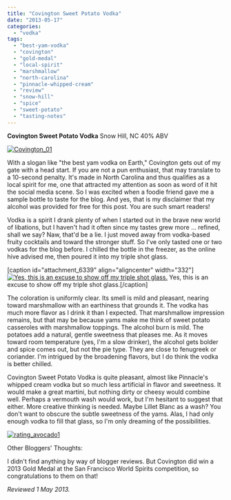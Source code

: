 ```yaml
---
title: "Covington Sweet Potato Vodka"
date: "2013-05-17"
categories: 
  - "vodka"
tags: 
  - "best-yam-vodka"
  - "covington"
  - "gold-medal"
  - "local-spirit"
  - "marshmallow"
  - "north-carolina"
  - "pinnacle-whipped-cream"
  - "review"
  - "snow-hill"
  - "spice"
  - "sweet-potato"
  - "tasting-notes"
---
```


**Covington Sweet Potato Vodka** Snow Hill, NC 40% ABV

[![Covington_01](http://s3.amazonaws.com/thegourmez-wpmedia/2013/05/Covington_01-332x500.jpg)](http://www.thegourmez.com/2013/05/covington-sweet-potato-vodka/covington_01/)

With a slogan like "the best yam vodka on Earth," Covington gets out of my gate with a head start. If you are not a pun enthusiast, that may translate to a 10-second penalty. It's made in North Carolina and thus qualifies as a local spirit for me, one that attracted my attention as soon as word of it hit the social media scene. So I was excited when a foodie friend gave me a sample bottle to taste for the blog. And yes, that is my disclaimer that my alcohol was provided for free for this post. You are such smart readers!

Vodka is a spirit I drank plenty of when I started out in the brave new world of libations, but I haven't had it often since my tastes grew more … refined, shall we say? Naw, that'd be a lie. I just moved away from vodka-based fruity cocktails and toward the stronger stuff. So I've only tasted one or two vodkas for the blog before. I chilled the bottle in the freezer, as the online hive advised me, then poured it into my triple shot glass.

\[caption id="attachment\_6339" align="aligncenter" width="332"\][![Yes, this is an excuse to show off my triple shot glass.](http://s3.amazonaws.com/thegourmez-wpmedia/2013/05/Covington_2-332x500.jpg)](http://www.thegourmez.com/2013/05/covington-sweet-potato-vodka/covington_2/) Yes, this is an excuse to show off my triple shot glass.\[/caption\]

The coloration is uniformly clear. Its smell is mild and pleasant, nearing toward marshmallow with an earthiness that grounds it. The vodka has much more flavor as I drink it than I expected. That marshmallow impression remains, but that may be because yams make me think of sweet potato casseroles with marshmallow toppings. The alcohol burn is mild. The potatoes add a natural, gentle sweetness that pleases me. As it moves toward room temperature (yes, I'm a slow drinker), the alcohol gets bolder and spice comes out, but not the pie type. They are close to fenugreek or coriander. I'm intrigued by the broadening flavors, but I do think the vodka is better chilled.

Covington Sweet Potato Vodka is quite pleasant, almost like Pinnacle's whipped cream vodka but so much less artificial in flavor and sweetness. It would make a great martini, but nothing dirty or cheesy would combine well. Perhaps a vermouth wash would work, but I'm hesitant to suggest that either. More creative thinking is needed. Maybe Lillet Blanc as a wash? You don't want to obscure the subtle sweetness of the yams. Alas, I had only enough vodka to fill that glass, so I'm only dreaming of the possibilities.

[![rating_avocado1](http://s3.amazonaws.com/thegourmez-wpmedia/2009/02/rating_avocado1.gif)](http://www.thegourmez.com/2009/02/restaurant-review-nanas-durham/rating_avocado1/)

Other Bloggers' Thoughts:

I didn't find anything by way of blogger reviews. But Covington did win a 2013 Gold Medal at the San Francisco World Spirits competition, so congratulations to them on that!

_Reviewed 1 May 2013._
